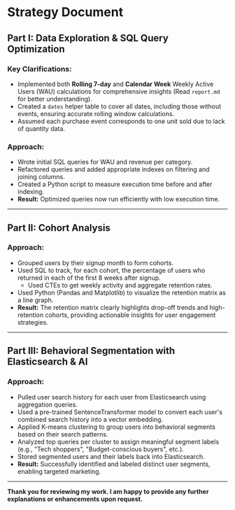 # Strategy Document

## Part I: Data Exploration & SQL Query Optimization

### Key Clarifications:
- Implemented both **Rolling 7-day** and **Calendar Week** Weekly Active Users (WAU) calculations for comprehensive insights (Read `report.md` for better understanding).
- Created a `dates` helper table to cover all dates, including those without events, ensuring accurate rolling window calculations.
- Assumed each purchase event corresponds to one unit sold due to lack of quantity data.

### Approach:
- Wrote initial SQL queries for WAU and revenue per category.
- Refactored queries and added appropriate indexes on filtering and joining columns.
- Created a Python script to measure execution time before and after indexing.
- **Result:** Optimized queries now run efficiently with low execution time.

---

## Part II: Cohort Analysis

### Approach:
- Grouped users by their signup month to form cohorts.
- Used SQL to track, for each cohort, the percentage of users who returned in each of the first 8 weeks after signup.
    - Used CTEs to get weekly activity and aggregate retention rates.
- Used Python (Pandas and Matplotlib) to visualize the retention matrix as a line graph.
- **Result:** The retention matrix clearly highlights drop-off trends and high-retention cohorts, providing actionable insights for user engagement strategies.

---

## Part III: Behavioral Segmentation with Elasticsearch & AI

### Approach:
- Pulled user search history for each user from Elasticsearch using aggregation queries.
- Used a pre-trained SentenceTransformer model to convert each user's combined search history into a vector embedding.
- Applied K-means clustering to group users into behavioral segments based on their search patterns.
- Analyzed top queries per cluster to assign meaningful segment labels (e.g., "Tech shoppers", "Budget-conscious buyers", etc.).
- Stored segmented users and their labels back into Elasticsearch.
- **Result:** Successfully identified and labeled distinct user segments, enabling targeted marketing.

---


**Thank you for reviewing my work. I am happy to provide any further explanations or enhancements upon request.**